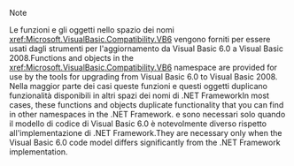> [!NOTE]
>  <span data-ttu-id="ee6e9-101">Le funzioni e gli oggetti nello spazio dei nomi <xref:Microsoft.VisualBasic.Compatibility.VB6> vengono forniti per essere usati dagli strumenti per l'aggiornamento da Visual Basic 6.0 a Visual Basic 2008.</span><span class="sxs-lookup"><span data-stu-id="ee6e9-101">Functions and objects in the <xref:Microsoft.VisualBasic.Compatibility.VB6> namespace are provided for use by the tools for upgrading from Visual Basic 6.0 to Visual Basic 2008.</span></span> <span data-ttu-id="ee6e9-102">Nella maggior parte dei casi queste funzioni e questi oggetti duplicano funzionalità disponibili in altri spazi dei nomi di .NET Framework</span><span class="sxs-lookup"><span data-stu-id="ee6e9-102">In most cases, these functions and objects duplicate functionality that you can find in other namespaces in the .NET Framework.</span></span> <span data-ttu-id="ee6e9-103">e sono necessari solo quando il modello di codice di Visual Basic 6.0 è notevolmente diverso rispetto all'implementazione di .NET Framework.</span><span class="sxs-lookup"><span data-stu-id="ee6e9-103">They are necessary only when the Visual Basic 6.0 code model differs significantly from the .NET Framework implementation.</span></span>